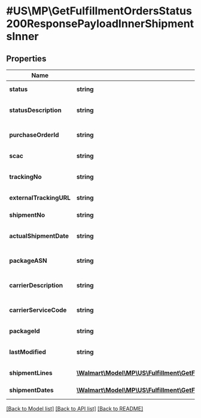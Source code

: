# #US\MP\GetFulfillmentOrdersStatus200ResponsePayloadInnerShipmentsInner

## Properties

Name | Type | Description | Notes
------------ | ------------- | ------------- | -------------
**status** | **string** | Shipment status | [optional]
**statusDescription** | **string** | Shipment status description | [optional]
**purchaseOrderId** | **string** | Shipment purchase Order Id | [optional]
**scac** | **string** | Shipment scac | [optional]
**trackingNo** | **string** | Shipment tracking number | [optional]
**externalTrackingURL** | **string** | Shipment tracking URL | [optional]
**shipmentNo** | **string** | Shipment number | [optional]
**actualShipmentDate** | **string** | Actual shipment date | [optional]
**packageASN** | **string** | Shipment packageASN number | [optional]
**carrierDescription** | **string** | Shipment carrier description | [optional]
**carrierServiceCode** | **string** | Shipment carrier service code | [optional]
**packageId** | **string** | Shipment package Id | [optional]
**lastModified** | **string** | Shipment lastModified date | [optional]
**shipmentLines** | [**\Walmart\Model\MP\US\Fulfillment\GetFulfillmentOrdersStatus200ResponsePayloadInnerShipmentsInnerShipmentLinesInner[]**](GetFulfillmentOrdersStatus200ResponsePayloadInnerShipmentsInnerShipmentLinesInner.md) | Shipment line details | [optional]
**shipmentDates** | [**\Walmart\Model\MP\US\Fulfillment\GetFulfillmentOrdersStatus200ResponsePayloadInnerShipmentsInnerShipmentDatesInner[]**](GetFulfillmentOrdersStatus200ResponsePayloadInnerShipmentsInnerShipmentDatesInner.md) | Shipment dates | [optional]


[[Back to Model list]](../) [[Back to API list]](../../Api/US/MP) [[Back to README]](../../README.md)
